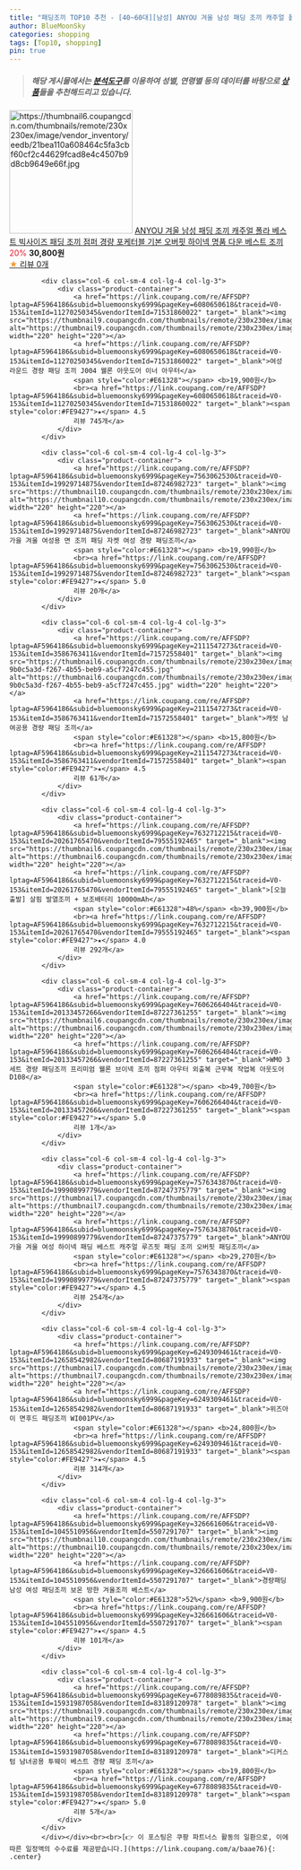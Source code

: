 ```yaml
---
title: "패딩조끼 TOP10 추천 - [40~60대][남성] ANYOU 겨울 남성 패딩 조끼 캐주얼 폴라 베스트 빅사이즈 패딩 조끼 점퍼 경량 포케터블 기본 오버핏 하이넥 명품 다운 베"
author: BlueMoonSky
categories: shopping
tags: [Top10, shopping]
pin: true
---
```


> ##### 해당 게시물에서는 [**분석도구**](https://itemscout.io/)를 이용하여 **성별**, **연령별** 등의 데이터를 바탕으로 [**상품**](https://link.coupang.com/a/baae76)들을 추천해드리고 있습니다.
<div class="container"><div class="row">
            <div class="col-6 col-sm-4 col-lg-4 col-lg-3">
                <div class="product-container">
                    <a href="https://link.coupang.com/re/AFFSDP?lptag=AF5964186&subid=bluemoonsky6999&pageKey=7579399684&traceid=V0-153&itemId=20004744006&vendorItemId=87246899958" target="_blank"><img src="https://thumbnail6.coupangcdn.com/thumbnails/remote/230x230ex/image/vendor_inventory/eedb/21bea110a608464c5fa3cbf60cf2c44629fcad8e4c4507b9d8cb9649e66f.jpg" alt="https://thumbnail6.coupangcdn.com/thumbnails/remote/230x230ex/image/vendor_inventory/eedb/21bea110a608464c5fa3cbf60cf2c44629fcad8e4c4507b9d8cb9649e66f.jpg" width="220" height="220"></a>
                    <a href="https://link.coupang.com/re/AFFSDP?lptag=AF5964186&subid=bluemoonsky6999&pageKey=7579399684&traceid=V0-153&itemId=20004744006&vendorItemId=87246899958" target="_blank">ANYOU 겨울 남성 패딩 조끼 캐주얼 폴라 베스트 빅사이즈 패딩 조끼 점퍼 경량 포케터블 기본 오버핏 하이넥 명품 다운 베스트 조끼</a>
                    <span style="color:#E61328">20%</span> <b>30,800원</b>
                    <br><a href="https://link.coupang.com/re/AFFSDP?lptag=AF5964186&subid=bluemoonsky6999&pageKey=7579399684&traceid=V0-153&itemId=20004744006&vendorItemId=87246899958" target="_blank"><span style="color:#FE9427">★</span> 
                    리뷰 0개</a>
                </div>
            </div>
            
            <div class="col-6 col-sm-4 col-lg-4 col-lg-3">
                <div class="product-container">
                    <a href="https://link.coupang.com/re/AFFSDP?lptag=AF5964186&subid=bluemoonsky6999&pageKey=6080650618&traceid=V0-153&itemId=11270250345&vendorItemId=71531860022" target="_blank"><img src="https://thumbnail9.coupangcdn.com/thumbnails/remote/230x230ex/image/vendor_inventory/092f/950281356a512e71230a5baf23e6fbcb1f02256f168522089c0d675e2a9b.jpg" alt="https://thumbnail9.coupangcdn.com/thumbnails/remote/230x230ex/image/vendor_inventory/092f/950281356a512e71230a5baf23e6fbcb1f02256f168522089c0d675e2a9b.jpg" width="220" height="220"></a>
                    <a href="https://link.coupang.com/re/AFFSDP?lptag=AF5964186&subid=bluemoonsky6999&pageKey=6080650618&traceid=V0-153&itemId=11270250345&vendorItemId=71531860022" target="_blank">여성 라운드 경량 패딩 조끼 J004 웰론 아웃도어 이너 아우터</a>
                    <span style="color:#E61328"></span> <b>19,900원</b>
                    <br><a href="https://link.coupang.com/re/AFFSDP?lptag=AF5964186&subid=bluemoonsky6999&pageKey=6080650618&traceid=V0-153&itemId=11270250345&vendorItemId=71531860022" target="_blank"><span style="color:#FE9427">★</span> 4.5
                    리뷰 745개</a>
                </div>
            </div>
            
            <div class="col-6 col-sm-4 col-lg-4 col-lg-3">
                <div class="product-container">
                    <a href="https://link.coupang.com/re/AFFSDP?lptag=AF5964186&subid=bluemoonsky6999&pageKey=7563062530&traceid=V0-153&itemId=19929714875&vendorItemId=87246982723" target="_blank"><img src="https://thumbnail10.coupangcdn.com/thumbnails/remote/230x230ex/image/vendor_inventory/6299/0fdad72f8befb935bf68fe2e694c1046727d4d66cdda29128a1b57c140db.jpg" alt="https://thumbnail10.coupangcdn.com/thumbnails/remote/230x230ex/image/vendor_inventory/6299/0fdad72f8befb935bf68fe2e694c1046727d4d66cdda29128a1b57c140db.jpg" width="220" height="220"></a>
                    <a href="https://link.coupang.com/re/AFFSDP?lptag=AF5964186&subid=bluemoonsky6999&pageKey=7563062530&traceid=V0-153&itemId=19929714875&vendorItemId=87246982723" target="_blank">ANYOU 가을 겨울 여성용 면 조끼 패딩 자켓 여성 경량 패딩조끼</a>
                    <span style="color:#E61328"></span> <b>19,990원</b>
                    <br><a href="https://link.coupang.com/re/AFFSDP?lptag=AF5964186&subid=bluemoonsky6999&pageKey=7563062530&traceid=V0-153&itemId=19929714875&vendorItemId=87246982723" target="_blank"><span style="color:#FE9427">★</span> 5.0
                    리뷰 20개</a>
                </div>
            </div>
            
            <div class="col-6 col-sm-4 col-lg-4 col-lg-3">
                <div class="product-container">
                    <a href="https://link.coupang.com/re/AFFSDP?lptag=AF5964186&subid=bluemoonsky6999&pageKey=2111547273&traceid=V0-153&itemId=3586763411&vendorItemId=71572558401" target="_blank"><img src="https://thumbnail6.coupangcdn.com/thumbnails/remote/230x230ex/image/retail/images/40908335188890-9b0c5a3d-f267-4b55-beb9-a5cf7247c455.jpg" alt="https://thumbnail6.coupangcdn.com/thumbnails/remote/230x230ex/image/retail/images/40908335188890-9b0c5a3d-f267-4b55-beb9-a5cf7247c455.jpg" width="220" height="220"></a>
                    <a href="https://link.coupang.com/re/AFFSDP?lptag=AF5964186&subid=bluemoonsky6999&pageKey=2111547273&traceid=V0-153&itemId=3586763411&vendorItemId=71572558401" target="_blank">캐럿 남여공용 경량 패딩 조끼</a>
                    <span style="color:#E61328"></span> <b>15,800원</b>
                    <br><a href="https://link.coupang.com/re/AFFSDP?lptag=AF5964186&subid=bluemoonsky6999&pageKey=2111547273&traceid=V0-153&itemId=3586763411&vendorItemId=71572558401" target="_blank"><span style="color:#FE9427">★</span> 4.5
                    리뷰 61개</a>
                </div>
            </div>
            
            <div class="col-6 col-sm-4 col-lg-4 col-lg-3">
                <div class="product-container">
                    <a href="https://link.coupang.com/re/AFFSDP?lptag=AF5964186&subid=bluemoonsky6999&pageKey=7632712215&traceid=V0-153&itemId=20261765470&vendorItemId=79555192465" target="_blank"><img src="https://thumbnail6.coupangcdn.com/thumbnails/remote/230x230ex/image/vendor_inventory/b015/bdd3055b0e1d69398a5f2814eeaf5385b8f81ba6e663537c42f7ab6fb96f.jpg" alt="https://thumbnail6.coupangcdn.com/thumbnails/remote/230x230ex/image/vendor_inventory/b015/bdd3055b0e1d69398a5f2814eeaf5385b8f81ba6e663537c42f7ab6fb96f.jpg" width="220" height="220"></a>
                    <a href="https://link.coupang.com/re/AFFSDP?lptag=AF5964186&subid=bluemoonsky6999&pageKey=7632712215&traceid=V0-153&itemId=20261765470&vendorItemId=79555192465" target="_blank">[오늘출발] 살핌 발열조끼 + 보조배터리 10000mAh</a>
                    <span style="color:#E61328">48%</span> <b>39,900원</b>
                    <br><a href="https://link.coupang.com/re/AFFSDP?lptag=AF5964186&subid=bluemoonsky6999&pageKey=7632712215&traceid=V0-153&itemId=20261765470&vendorItemId=79555192465" target="_blank"><span style="color:#FE9427">★</span> 4.0
                    리뷰 292개</a>
                </div>
            </div>
            
            <div class="col-6 col-sm-4 col-lg-4 col-lg-3">
                <div class="product-container">
                    <a href="https://link.coupang.com/re/AFFSDP?lptag=AF5964186&subid=bluemoonsky6999&pageKey=7606266404&traceid=V0-153&itemId=20133457266&vendorItemId=87227361255" target="_blank"><img src="https://thumbnail6.coupangcdn.com/thumbnails/remote/230x230ex/image/vendor_inventory/a72c/1f5b36b0dec77f6c72bdabb2d48eef6ba5ca78a6ecf6cd35da045b7f2907.jpg" alt="https://thumbnail6.coupangcdn.com/thumbnails/remote/230x230ex/image/vendor_inventory/a72c/1f5b36b0dec77f6c72bdabb2d48eef6ba5ca78a6ecf6cd35da045b7f2907.jpg" width="220" height="220"></a>
                    <a href="https://link.coupang.com/re/AFFSDP?lptag=AF5964186&subid=bluemoonsky6999&pageKey=7606266404&traceid=V0-153&itemId=20133457266&vendorItemId=87227361255" target="_blank">WMO 3세트 경량 패딩조끼 프리미엄 웰론 브이넥 조끼 점퍼 아우터 외출복 근무복 작업복 아웃도어 D108</a>
                    <span style="color:#E61328"></span> <b>49,700원</b>
                    <br><a href="https://link.coupang.com/re/AFFSDP?lptag=AF5964186&subid=bluemoonsky6999&pageKey=7606266404&traceid=V0-153&itemId=20133457266&vendorItemId=87227361255" target="_blank"><span style="color:#FE9427">★</span> 5.0
                    리뷰 1개</a>
                </div>
            </div>
            
            <div class="col-6 col-sm-4 col-lg-4 col-lg-3">
                <div class="product-container">
                    <a href="https://link.coupang.com/re/AFFSDP?lptag=AF5964186&subid=bluemoonsky6999&pageKey=7576343870&traceid=V0-153&itemId=19990899779&vendorItemId=87247375779" target="_blank"><img src="https://thumbnail7.coupangcdn.com/thumbnails/remote/230x230ex/image/vendor_inventory/8d1d/f3d4566bd3d8dfe769c131a7426a6534838f621ae6762bdc459ecc67219a.jpg" alt="https://thumbnail7.coupangcdn.com/thumbnails/remote/230x230ex/image/vendor_inventory/8d1d/f3d4566bd3d8dfe769c131a7426a6534838f621ae6762bdc459ecc67219a.jpg" width="220" height="220"></a>
                    <a href="https://link.coupang.com/re/AFFSDP?lptag=AF5964186&subid=bluemoonsky6999&pageKey=7576343870&traceid=V0-153&itemId=19990899779&vendorItemId=87247375779" target="_blank">ANYOU 가을 겨울 여성 하이넥 패딩 베스트 캐주얼 루즈핏 패딩 조끼 오버핏 패딩조끼</a>
                    <span style="color:#E61328"></span> <b>29,270원</b>
                    <br><a href="https://link.coupang.com/re/AFFSDP?lptag=AF5964186&subid=bluemoonsky6999&pageKey=7576343870&traceid=V0-153&itemId=19990899779&vendorItemId=87247375779" target="_blank"><span style="color:#FE9427">★</span> 4.5
                    리뷰 254개</a>
                </div>
            </div>
            
            <div class="col-6 col-sm-4 col-lg-4 col-lg-3">
                <div class="product-container">
                    <a href="https://link.coupang.com/re/AFFSDP?lptag=AF5964186&subid=bluemoonsky6999&pageKey=6249309461&traceid=V0-153&itemId=12658542982&vendorItemId=80687191933" target="_blank"><img src="https://thumbnail7.coupangcdn.com/thumbnails/remote/230x230ex/image/vendor_inventory/f364/67f6d3f90be3158f8ba2b6797c9697bc20667b0e7ff8a5c45abc53c1c1c2.png" alt="https://thumbnail7.coupangcdn.com/thumbnails/remote/230x230ex/image/vendor_inventory/f364/67f6d3f90be3158f8ba2b6797c9697bc20667b0e7ff8a5c45abc53c1c1c2.png" width="220" height="220"></a>
                    <a href="https://link.coupang.com/re/AFFSDP?lptag=AF5964186&subid=bluemoonsky6999&pageKey=6249309461&traceid=V0-153&itemId=12658542982&vendorItemId=80687191933" target="_blank">위즈아이 면후드 패딩조끼 WI001PV</a>
                    <span style="color:#E61328"></span> <b>24,800원</b>
                    <br><a href="https://link.coupang.com/re/AFFSDP?lptag=AF5964186&subid=bluemoonsky6999&pageKey=6249309461&traceid=V0-153&itemId=12658542982&vendorItemId=80687191933" target="_blank"><span style="color:#FE9427">★</span> 4.5
                    리뷰 314개</a>
                </div>
            </div>
            
            <div class="col-6 col-sm-4 col-lg-4 col-lg-3">
                <div class="product-container">
                    <a href="https://link.coupang.com/re/AFFSDP?lptag=AF5964186&subid=bluemoonsky6999&pageKey=326661606&traceid=V0-153&itemId=1045510956&vendorItemId=5507291707" target="_blank"><img src="https://thumbnail10.coupangcdn.com/thumbnails/remote/230x230ex/image/vendor_inventory/04df/548155891bfad6c79c9e7e5c966f57b0ec0a8c3c29b79c06b87931d6ec59.jpg" alt="https://thumbnail10.coupangcdn.com/thumbnails/remote/230x230ex/image/vendor_inventory/04df/548155891bfad6c79c9e7e5c966f57b0ec0a8c3c29b79c06b87931d6ec59.jpg" width="220" height="220"></a>
                    <a href="https://link.coupang.com/re/AFFSDP?lptag=AF5964186&subid=bluemoonsky6999&pageKey=326661606&traceid=V0-153&itemId=1045510956&vendorItemId=5507291707" target="_blank">경량패딩 남성 여성 패딩조끼 보온 방한 겨울조끼 베스트</a>
                    <span style="color:#E61328">52%</span> <b>9,900원</b>
                    <br><a href="https://link.coupang.com/re/AFFSDP?lptag=AF5964186&subid=bluemoonsky6999&pageKey=326661606&traceid=V0-153&itemId=1045510956&vendorItemId=5507291707" target="_blank"><span style="color:#FE9427">★</span> 4.5
                    리뷰 101개</a>
                </div>
            </div>
            
            <div class="col-6 col-sm-4 col-lg-4 col-lg-3">
                <div class="product-container">
                    <a href="https://link.coupang.com/re/AFFSDP?lptag=AF5964186&subid=bluemoonsky6999&pageKey=6778089835&traceid=V0-153&itemId=15931987058&vendorItemId=83189120978" target="_blank"><img src="https://thumbnail9.coupangcdn.com/thumbnails/remote/230x230ex/image/vendor_inventory/7c14/884ecfdce57a1d1bf0808f1104f2f924c65641b7de02367413df4b7d5dd0.jpg" alt="https://thumbnail9.coupangcdn.com/thumbnails/remote/230x230ex/image/vendor_inventory/7c14/884ecfdce57a1d1bf0808f1104f2f924c65641b7de02367413df4b7d5dd0.jpg" width="220" height="220"></a>
                    <a href="https://link.coupang.com/re/AFFSDP?lptag=AF5964186&subid=bluemoonsky6999&pageKey=6778089835&traceid=V0-153&itemId=15931987058&vendorItemId=83189120978" target="_blank">디커스텀 남녀공용 투웨이 베스트 경량 패딩 조끼</a>
                    <span style="color:#E61328"></span> <b>19,800원</b>
                    <br><a href="https://link.coupang.com/re/AFFSDP?lptag=AF5964186&subid=bluemoonsky6999&pageKey=6778089835&traceid=V0-153&itemId=15931987058&vendorItemId=83189120978" target="_blank"><span style="color:#FE9427">★</span> 5.0
                    리뷰 5개</a>
                </div>
            </div>
            </div></div><br><br>[👉 이 포스팅은 쿠팡 파트너스 활동의 일환으로, 이에 따른 일정액의 수수료를 제공받습니다.](https://link.coupang.com/a/baae76){: .center}